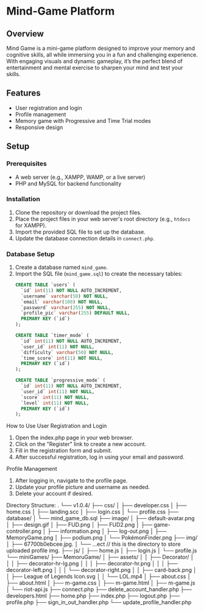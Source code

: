 # Mind-Game Platform

## Overview
Mind Game is a mini-game platform designed to improve your memory and cognitive skills, all while immersing you in a fun and challenging experience. With engaging visuals and dynamic gameplay, it’s the perfect blend of entertainment and mental exercise to sharpen your mind and test your skills.

## Features
- User registration and login
- Profile management
- Memory game with Progressive and Time Trial modes
- Responsive design

## Setup

### Prerequisites
- A web server (e.g., XAMPP, WAMP, or a live server)
- PHP and MySQL for backend functionality

### Installation
1. Clone the repository or download the project files.
2. Place the project files in your web server's root directory (e.g., `htdocs` for XAMPP).
3. Import the provided SQL file to set up the database.
4. Update the database connection details in `connect.php`.

### Database Setup
1. Create a database named `mind_game`.
2. Import the SQL file (`mind_game.sql`) to create the necessary tables:
   ```sql
   CREATE TABLE `users` (
     `id` int(11) NOT NULL AUTO_INCREMENT,
     `username` varchar(50) NOT NULL,
     `email` varchar(100) NOT NULL,
     `password` varchar(255) NOT NULL,
     `profile_pic` varchar(255) DEFAULT NULL,
     PRIMARY KEY (`id`)
   );

   CREATE TABLE `timer_mode` (
     `id` int(11) NOT NULL AUTO_INCREMENT,
     `user_id` int(11) NOT NULL,
     `difficulty` varchar(50) NOT NULL,
     `time_score` int(11) NOT NULL,
     PRIMARY KEY (`id`)
   );

   CREATE TABLE `progressive_mode` (
     `id` int(11) NOT NULL AUTO_INCREMENT,
     `user_id` int(11) NOT NULL,
     `score` int(11) NOT NULL,
     `level` int(11) NOT NULL,
     PRIMARY KEY (`id`)
   );

How to Use
User Registration and Login
1. Open the index.php page in your web browser.
2. Click on the "Register" link to create a new account.
3. Fill in the registration form and submit.
4. After successful registration, log in using your email and password.

Profile Management
1. After logging in, navigate to the profile page.
2. Update your profile picture and username as needed.
3. Delete your account if desired.

Directory Structure:
.
└── v1.0.4/
    ├── css/
    │   ├── developer.css
    │   ├── home.css
    │   ├── landing.scc
    │   ├── login.css
    │   └── profile.css
    ├── database/
    │   └── mind_game_db.sql
    ├── image/
    │   ├── default-avatar.png
    │   ├── design.gif
    │   ├── FUD.png
    │   ├── FUD2.png
    │   ├── game-controller.png
    │   ├── information.png
    │   ├── log-out.png
    │   ├── MemoryGame.png
    │   ├── podium.png
    │   └── PokémonFinder.png
    ├── img/
    │   ├── 67700b0ebcee.jpg.
    │   └── ...ect // this is the directory to store uploaded profile img.
    ├── js/
    │   ├── home.js
    │   ├── login.js
    │   └── profile.js
    └── miniGames/
        ├── MemoruGame/
        │   ├── assets/
        │   │   ├── Decorator/
        │   │   │   ├── decorator-hr-lg.png
        │   │   │   ├── decorator-hr.png
        │   │   │   ├── decorator-left.png
        │   │   │   └── decorator-right.png
        │   │   ├── card-back.png
        │   │   ├── League of Legends Icon.svg
        │   │   └── LOL.mp4
        │   ├── about.css
        │   ├── about.html
        │   ├── m-game.css
        │   ├── m-game.html
        │   ├── m-game.js
        │   └── riot-api.js
        ├── connect.php
        ├── delete_account_handler.php
        ├── developers.html
        ├── home.php
        ├── index.php
        ├── logout.php
        ├── profile.php
        ├── sign_in_out_handler.php
        └── update_profile_handler.php
